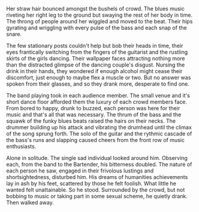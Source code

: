 Her straw hair bounced amongst the bushels of crowd. The blues music
riveting her right leg to the ground but swaying the rest of her body in
time. The throng of people around her wiggled and moved to the beat.
Their hips gyrating and wriggling with every pulse of the bass and each
snap of the snare.

The few stationary posts couldn't help but bob their heads in time,
their eyes frantically switching from the fingers of the guitarist and
the rustling skirts of the girls dancing. Their wallpaper faces
attracting nothing more than the distracted glimpse of the dancing
couple's disgust. Nursing the drink in their hands, they wondered if
enough alcohol might cease their discomfort, just enough to maybe flex a
muscle or two. But no answer was spoken from their glasses, and so they
drank more, desperate to find one.

The band playing took in each audience member. The small venue and it's
short dance floor afforded them the luxury of each crowd members face.
From bored to happy, drunk to buzzed, each person was here for their
music and that's all that was necessary. The thrum of the bass and the
squawk of the funky blues beats raised the hairs on their necks. The
drummer building up his attack and vibrating the drumhead until the
climax of the song sprung forth. The solo of the guitar and the rythmic
cascade of the bass's runs and slapping caused cheers from the front
row of music enthusiasts.

Alone in solitude. The single sad individual looked around him.
Observing each, from the band to the Bartender, his bitterness doubled.
The nature of each person he saw, engaged in their frivolous lustings
and shortsightedness, disturbed him. His dreams of humanities
achievements lay in ash by his feet, scattered by those he felt foolish.
What little he wanted felt unattainable. So he stood. Surrounded by the
crowd, but not bobbing to music or taking part in some sexual scheme, he
quietly drank. Then walked away.
